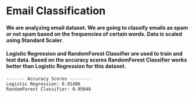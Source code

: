 # Email Classification

#### We are analyzing email dataset. We are going to classify emails as spam or not spam based on the frequencies of certain words. Data is scaled using Standard Scaler. 
#### Logistic Regression and RandomForest Classifier are used to train and test data. Based on the accuracy scores RandomForest Classifier works better than Logistic Regression for this dataset.

```
------- Accuracy Scores --------
Logistic Regression: 0.91486
RandomForest Classifier: 0.95048
```
